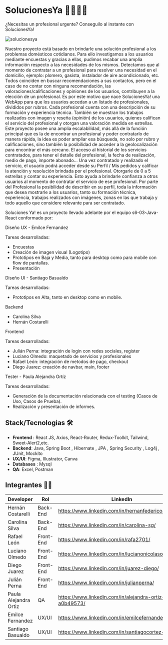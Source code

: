 # SolucionesYa 👷‍♂️👷‍♀️

¿Necesitas un profesional urgente?
Conseguilo al instante con SolucionesYa!

![solucionesya](https://user-images.githubusercontent.com/70858276/221641896-8f04d7e1-7e66-45b9-990a-7ce7d5d2d378.png)

Nuestro proyecto está basado en brindarle una solución profesional a los problemas domésticos cotidianos. Para ello investigamos a los usuarios mediante encuestas y gracias a ellas, pudimos recabar una amplia información respecto a las necesidades de los mismos.
Detectamos que al momento de contratar a un profesional para resolver una necesidad en el domicilio, ejemplo: plomero, gasista, instalador de aire acondicionado, etc. Todos coinciden en buscar recomendaciones a sus contactos, pero en el caso de no contar con ninguna recomendación, las valoraciones/calificaciones y opiniones de los usuarios, contribuyen a la elección de un profesional.
Es por este motivo que nace SolucionesYa! una WebApp para que los usuarios accedan a un listado de profesionales, divididos por rubros. Cada profesional cuenta con una descripción de su formación y experiencia técnica. También se muestran los trabajos realizados con imagen y reseña (opinión) de los usuarios, quienes califican el servicio del profesional y otorgan una valoración medida en estrellas.
Este proyecto posee una amplia escalabilidad, más allá de la función principal que es la de encontrar un profesional y poder contratarlo de manera rápida, la idea es poder ampliar esa búsqueda, no solo por rubro y calificaciones, sino también la posibilidad de acceder a la geolocalización para encontrar el más cercano. El acceso al historial de los servicios contratados, para tener el detalle del profesional, la fecha de realización, medio de pago, importe abonado…
Una vez contratado y realizado el servicio, el usuario podrá acceder desde su Perfil / Mis pedidos y calificar la atención y resolución brindada por el profesional. Otorgarle de 0 a 5 estrellas y contar su experiencia. Esto ayuda a brindarle confianza a otros usuarios al momento de contratar el servicio de ese profesional.
Por parte del Profesional la posibilidad de describir en su perfil, toda la información que desea mostrarle a los usuarios, tanto su formación técnica, experiencia, trabajos realizados con imágenes, zonas en las que trabaja y todo aquello que considere relevante para ser contratado.

Soluciones Ya! es un proyecto llevado adelante por el equipo s6-03-Java-React conformado por:

Diseño UX - Emilce Fernandez

Tareas desarrolladas:

- Encuestas
- Creación de imagen visual (Logotipo)
- Prototipos en Baja y Media, tanto para desktop como para mobile con flow de pantallas.
- Presentación

Diseño UI - Santiago Basualdo

Tareas desarrolladas:

- Prototipos en Alta, tanto en desktop como en mobile.

Backend

- Carolina Silva
- Hernán Costarelli

Frontend

Tareas desarrolladas:

- Julián Perna: integración de login con redes sociales, register
- Luciano Olmedo: maquetado de servicios y profesionales
- Rafael León: integración de metodos de pago, checkout
- Diego Juarez: creación de navbar, main, footer

Tester - Paula Alejandra Ortíz

Tareas desarrolladas:

- Generación de la documentación relacionada con el testing (Casos de Uso, Casos de Prueba).
- Realización y presentación de informes.

## Stack/Tecnologias 🛠️

- **Frontend** : React JS, Axios, React-Router, Redux-Toolkit, Tailwind, Sweet-Alert2,etc.
- **Backend**: Java, Spring Boot , Hibernate , JPA , Spring Security , Log4j , JUnit, Mockito
- **UX/UI**: Figma, Illustrator, Canva
- **Databases** : Mysql
- **QA**: Excel, Postman

## Integrantes 🧑👩

| Developer             | Rol       | LinkedIn                                              | GitHub                              |
| --------------------- | --------- | ----------------------------------------------------- | ----------------------------------- |
| Hernán Costarelli     | Back-End  | https://www.linkedin.com/in/hernanfedericocostarelli/ | https://github.com/hernancostarelli |
| Carolina Silva        | Back-End  | https://www.linkedin.com/in/carolina-sg/              | https://github.com/AstroCaro        |
| Rafael León           | Front-End | https://www.linkedin.com/in/rafa2701/                 | https://github.com/rafa2701         |
| Luciano Olmedo        | Front-End | https://www.linkedin.com/in/lucianonicolasolmedo/     | https://github.com/Luciano-Olmedo   |
| Diego Juarez          | Front-End | https://www.linkedin.com/in/juarez-diego/             | https://github.com/Juarez-Diego     |
| Julián Perna          | Front-End | https://www.linkedin.com/in/julianperna/              | https://github.com/julianperna      |
| Paula Alejandra Ortiz | QA        | https://www.linkedin.com/in/alejandra-ortiz-a0b49573/ |
| Emilce Fernandez      | UX/UI     | https://www.linkedin.com/in/emilcefernandez/          |
| Santiago Basualdo     | UX/UI     | https://www.linkedin.com/in/santiagocortez-ui/        |
